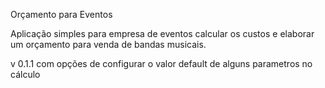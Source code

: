 Orçamento para Eventos

Aplicação simples para empresa de eventos calcular os custos e elaborar
um orçamento para venda de bandas musicais.

v 0.1.1 com opções de configurar o valor default de alguns parametros no cálculo